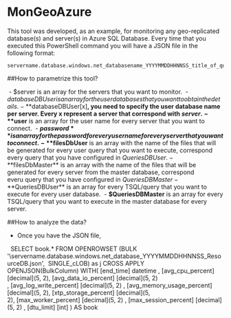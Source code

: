 # MonGeoAzure

This tool was developed, as an example, for monitoring any geo-replicated database(s) and server(s) in Azure SQL Database. Every time that you executed this PowerShell command you will have a JSON file in the following format: 

    servername.database.windows.net_databasename_YYYYMMDDHHNNSS_title_of_query.json

##How to parametrize this tool?

  - $server is an array for the servers that you want to monitor.
  - $databaseDBUser is an array for the user databases that you want to obtain the details.
  - **$databaseDBUser[x]**, you need to specify the user database name per server. Every x represent a server that correspond with $server.
  - **$user** is an array for the user name for every server that you want to connect.
  - **$password** is an array for the password for every user name for every server that you want to connect.
  - **$filesDbUser** is an array with the name of the files that will be generated for every user query that you want to execute, correspond every query that you have configured in $QueriesDBUser.
  - **$filesDbMaster** is an array with the name of the files that will be generated for every server from the master database, correspond
                  everu query that you have configured in $QueriesDBMaster
  - **$QueriesDBUser** is an array for every TSQL/query that you want to execute for every user database.
  - **$QueriesDBMaster** is an array for every TSQL/query that you want to execute in the master database for every server.

##How to analyze the data?

  - Once you have the JSON file, 
  
   SELECT book.* FROM OPENROWSET (BULK '<folder>\servername.database.windows.net_database_YYYYMMDDHHNNSS_ResourceDB.json',  SINGLE_cLOB) as j CROSS APPLY OPENJSON(BulkColumn) WITH( [end_time] datetime , [avg_cpu_percent] [decimal](5, 2), [avg_data_io_percent] [decimal](5, 2) , [avg_log_write_percent] [decimal](5, 2) , [avg_memory_usage_percent] [decimal](5, 2), [xtp_storage_percent] [decimal](5, 2), [max_worker_percent] [decimal](5, 2) , [max_session_percent] [decimal](5, 2) , [dtu_limit] [int] ) AS book

